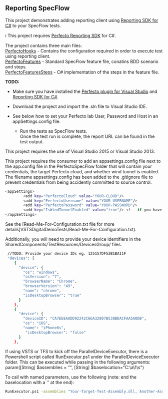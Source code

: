 ## Reporting SpecFlow

This project demonstrates adding reporting client using [Reporting SDK for C#](https://www.nuget.org/packages/Perfecto-Reporting) to your SpecFlow tests.


:information_source: This project requires [Perfecto Reporting SDK](https://github.com/PerfectoCode/Samples/wiki) for C#.


The project contains three main files:<br/>
[PerfectoHooks](PerfectoSpecFlow/PerfectoHooks.cs) - Contains the configuration required in order to execute test using reporting client.<br/>
[PerfectoFeatures](PerfectoSpecFlow/PerfectoFeatures.feature) - Standard SpecFlow feature file, conatins BDD scenario and steps. <br/>
[PerfectoFeaturesSteps](PerfectoSpecFlow/PerfectoFeaturesSteps.cs) - C# implementation of the steps in the feature file. 

**TODO:**

- Make sure you have installed the [Perfecto plugin for Visual Studio](https://www.perfectomobile.com/ni/resources/downloads/add-ins-plugins-and-extensions) and [Reporting SDK for C#](https://www.nuget.org/packages/Perfecto-Reporting).
- Download the project and import the .sln file to Visual Studio IDE.
- See below how to set your Perfecto lab User, Password and Host in an appSettings.config file. 

     - Run the tests as SpecFlow tests.<br/>
Once the test run is complete, the report URL can be found in the test output.<br/>


This project requires the use of Visual Studio 2015 or Visual Studio 2013.

This project requires the consumer to add an appsettings.config file next to the app.config file in the PerfectoSpecFlow folder that will contain your credentials, the target Perfecto cloud, and whether wind tunnel is enabled. The filename appsettings.config has been added to the .gitignore file to prevent credentials from being accidently committed to source control.

```sh
<appSettings>
		<add key="PerfectoCloud" value="YOUR-CLOUD"/> 
		<add key="PerfectoUsername" value="YOUR-USERNAME"/>
		<add key="PerfectoPassword" value="YOUR-PASSWORD"/>		
		<add key="IsWindTunnelEnabled" value="true"/> <!-- if you have access to wind tunnel set to true, otherwise false. -->
</appSettings>
```

See the [Read-Me-For-Configuration.txt file for more details]VSTSDigitalDemoTests/Read-Me-For-Configuration.txt).


Additionally, you will need to provide your device identifiers in the SharedComponents/TestResources/DevicesGroup/ files.
```sh
 //TODO: Provide your device IDs eg. 125157DF53B1BA11F
 "devices": [    
    {
      "device": {
        "os": "windows",
        "osVersion": "7",
        "browserName": "Chrome",
        "browserVersion": "49",
        "name": "chrome",
        "isDesktopBrowser": "true"
      }
    },
    {
      "device": {
        "deviceID": "CA7EEEAADD92242C66A32807B538BDACFAA5A0DB",
        "os": "iOS",
        "name": "iPhone6s",
         "isDesktopBrowser": "false"
      }
    },
```

If using VSTS or TFS to kick off the ParallelDeviceExecutor, there is a Powershell script called RunExecutor.ps1 under the ParallelDeviceExecutor folder. This can be executed while passing in the following arguments:
param([String] $assemblies = "", [String] $baselocation="C:\a\1\s\")

To call with named parameters, use the following (note: end the baselocation with a '\' at the end):
```sh
RunExecutor.ps1 -assemblies "Your-Target-Test-Assembly.dll, Another-Assembly.dll" -baselocation "D:\your\working\build\directory\"